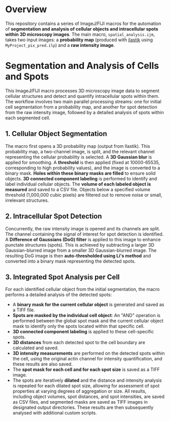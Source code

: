 # Overview
This repository contains a series of ImageJ/FIJI macros for the automation of **segmentation and analysis of cellular objects and intracellular spots within 3D microscopy images**. The main macro,  `spatial_analysis.ijm`, takes two input images: a **probability map** (produced with [ilastik](https://www.ilastik.org/) using `MyProject_pix_pred.ilp`) and a **raw intensity image**.
# Segmentation and Analysis of Cells and Spots
This ImageJ/FIJI macro processes 3D microscopy image data to segment cellular structures and detect and quantify intracellular spots within them. The workflow involves two main parallel processing streams: one for initial cell segmentation from a probability map, and another for spot detection from the raw intensity image, followed by a detailed analysis of spots within each segmented cell.
## 1. Cellular Object Segmentation
The macro first opens a 3D probability map (output from Ilastik). This probability map, a two-channel image, is split, and the relevant channel representing the cellular probability is selected. A **3D Gaussian blur** is applied for smoothing.
A **threshold** is then applied (fixed at 10000-65535, corresponding to high probability values), and the image is converted to a binary mask. **Holes within these binary masks are filled** to ensure solid objects.
**3D connected component labeling** is performed to identify and label individual cellular objects. The **volume of each labeled object is measured** and saved to a CSV file. Objects below a specified volume threshold (1,000,000 cubic pixels) are filtered out to remove noise or small, irrelevant structures.
## 2. Intracellular Spot Detection
Concurrently, the raw intensity image is opened and its channels are split. The channel containing the signal of interest for spot detection is identified.
A **Difference of Gaussians (DoG) filter** is applied to this image to enhance punctate structures (spots). This is achieved by subtracting a larger 3D Gaussian-blurred image from a smaller 3D Gaussian-blurred image. The resulting DoG image is then **auto-thresholded using Li's method** and converted into a binary mask representing the detected spots.
## 3. Integrated Spot Analysis per Cell
For each identified cellular object from the initial segmentation, the macro performs a detailed analysis of the detected spots:
* A **binary mask for the current cellular object** is generated and saved as a TIFF file.
* **Spots are masked by the individual cell object**: An "AND" operation is performed between the global spot mask and the current cellular object mask to identify only the spots located within that specific cell.
* **3D connected component labeling** is applied to these cell-specific spots.
* **3D distances** from each detected spot to the cell boundary are calculated and saved.
* **3D intensity measurements** are performed on the detected spots within the cell, using the original actin channel for intensity quantification, and these results are also saved.
* The **spot mask for each cell and for each spot size** is saved as a TIFF image.
* The spots are iteratively **dilated** and the distance and intensity analysis is repeated for each dilated spot size, allowing for assessment of spot properties at varying degrees of aggregation or size.
All results, including object volumes, spot distances, and spot intensities, are saved as CSV files, and segmented masks are saved as TIFF images in designated output directories. These results are then subsequently analysed with additional custom scripts.
